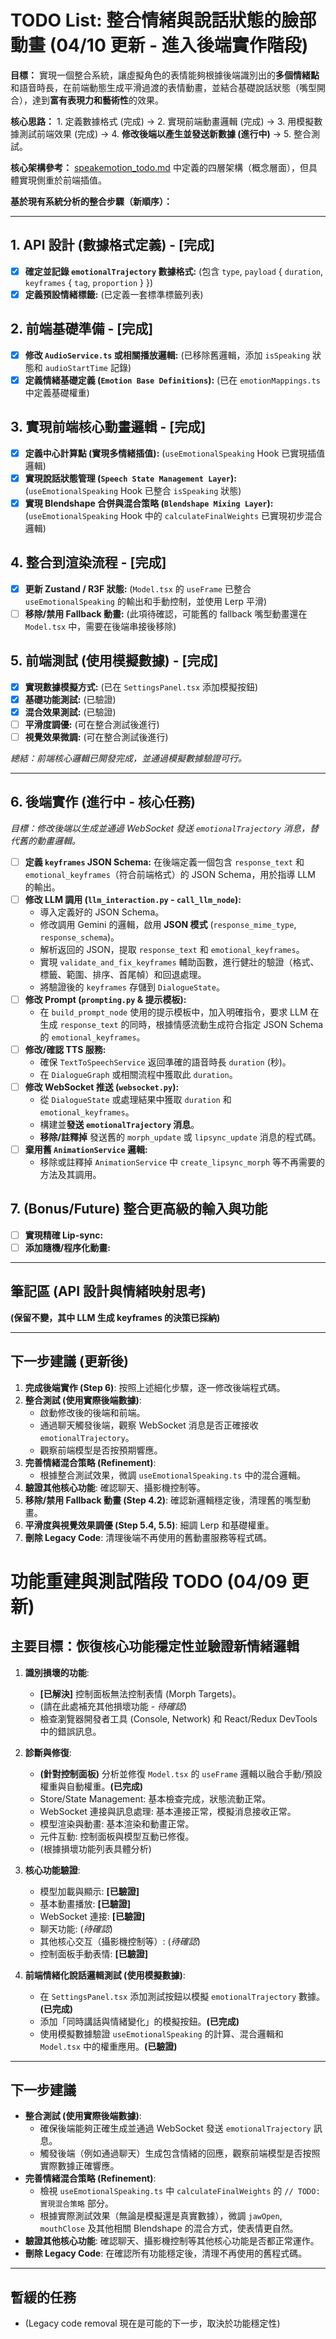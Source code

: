 # TODO List: 整合情緒與說話狀態的臉部動畫 (04/10 更新 - 進入後端實作階段)

**目標：** 實現一個整合系統，讓虛擬角色的表情能夠根據後端識別出的**多個情緒點**和語音時長，在前端動態生成平滑過渡的表情動畫，並結合基礎說話狀態（嘴型開合），達到**富有表現力和藝術性**的效果。

**核心思路：** 1. 定義數據格式 (完成) -> 2. 實現前端動畫邏輯 (完成) -> 3. 用模擬數據測試前端效果 (完成) -> 4. **修改後端以產生並發送新數據 (進行中)** -> 5. 整合測試。

**核心架構參考：** [speakemotion_todo.md](./speakemotion_todo.md) 中定義的四層架構（概念層面），但具體實現側重於前端插值。

**基於現有系統分析的整合步驟（新順序）：**

---

## 1. API 設計 (數據格式定義) - [完成]

*   [x] **確定並記錄 `emotionalTrajectory` 數據格式:** (包含 `type`, `payload` { `duration`, `keyframes` { `tag`, `proportion` } })
*   [x] **定義預設情緒標籤:** (已定義一套標準標籤列表)

## 2. 前端基礎準備 - [完成]

*   [x] **修改 `AudioService.ts` 或相關播放邏輯:** (已移除舊邏輯，添加 `isSpeaking` 狀態和 `audioStartTime` 記錄)
*   [x] **定義情緒基礎定義 (`Emotion Base Definitions`):** (已在 `emotionMappings.ts` 中定義基礎權重)

## 3. 實現前端核心動畫邏輯 - [完成]

*   [x] **定義中心計算點 (實現多情緒插值):** (`useEmotionalSpeaking` Hook 已實現插值邏輯)
*   [x] **實現說話狀態管理 (`Speech State Management Layer`):** (`useEmotionalSpeaking` Hook 已整合 `isSpeaking` 狀態)
*   [x] **實現 Blendshape 合併與混合策略 (`Blendshape Mixing Layer`):** (`useEmotionalSpeaking` Hook 中的 `calculateFinalWeights` 已實現初步混合邏輯)

## 4. 整合到渲染流程 - [完成]

*   [x] **更新 Zustand / R3F 狀態:** (`Model.tsx` 的 `useFrame` 已整合 `useEmotionalSpeaking` 的輸出和手動控制，並使用 Lerp 平滑)
*   [ ] **移除/禁用 Fallback 動畫:** (此項待確認，可能舊的 fallback 嘴型動畫還在 `Model.tsx` 中，需要在後端串接後移除)

## 5. 前端測試 (使用模擬數據) - [完成]

*   [x] **實現數據模擬方式:** (已在 `SettingsPanel.tsx` 添加模擬按鈕)
*   [x] **基礎功能測試:** (已驗證)
*   [x] **混合效果測試:** (已驗證)
*   [ ] **平滑度調優:** (可在整合測試後進行)
*   [ ] **視覺效果微調:** (可在整合測試後進行)

*總結：前端核心邏輯已開發完成，並通過模擬數據驗證可行。*

---

## 6. 後端實作 (進行中 - 核心任務)

*目標：修改後端以生成並通過 WebSocket 發送 `emotionalTrajectory` 消息，替代舊的動畫邏輯。*

*   [ ] **定義 `keyframes` JSON Schema:** 在後端定義一個包含 `response_text` 和 `emotional_keyframes`（符合前端格式）的 JSON Schema，用於指導 LLM 的輸出。
*   [ ] **修改 LLM 調用 (`llm_interaction.py` - `call_llm_node`):**
    *   導入定義好的 JSON Schema。
    *   修改調用 Gemini 的邏輯，啟用 **JSON 模式** (`response_mime_type`, `response_schema`)。
    *   解析返回的 JSON，提取 `response_text` 和 `emotional_keyframes`。
    *   實現 `validate_and_fix_keyframes` 輔助函數，進行健壯的驗證（格式、標籤、範圍、排序、首尾幀）和回退處理。
    *   將驗證後的 `keyframes` 存儲到 `DialogueState`。
*   [ ] **修改 Prompt (`prompting.py` & 提示模板):**
    *   在 `build_prompt_node` 使用的提示模板中，加入明確指令，要求 LLM 在生成 `response_text` 的同時，根據情感流動生成符合指定 JSON Schema 的 `emotional_keyframes`。
*   [ ] **修改/確認 TTS 服務:**
    *   確保 `TextToSpeechService` 返回準確的語音時長 `duration` (秒)。
    *   在 `DialogueGraph` 或相關流程中獲取此 `duration`。
*   [ ] **修改 WebSocket 推送 (`websocket.py`):**
    *   從 `DialogueState` 或處理結果中獲取 `duration` 和 `emotional_keyframes`。
    *   構建並**發送 `emotionalTrajectory` 消息**。
    *   **移除/註釋掉** 發送舊的 `morph_update` 或 `lipsync_update` 消息的程式碼。
*   [ ] **棄用舊 `AnimationService` 邏輯:**
    *   移除或註釋掉 `AnimationService` 中 `create_lipsync_morph` 等不再需要的方法及其調用。

## 7. (Bonus/Future) 整合更高級的輸入與功能

*   [ ] **實現精確 Lip-sync:**
*   [ ] **添加隨機/程序化動畫:**

---

## 筆記區 (API 設計與情緒映射思考)

**(保留不變，其中 LLM 生成 keyframes 的決策已採納)**

---

## 下一步建議 (更新後)

1.  **完成後端實作 (Step 6)**: 按照上述細化步驟，逐一修改後端程式碼。
2.  **整合測試 (使用實際後端數據)**:
    *   啟動修改後的後端和前端。
    *   通過聊天觸發後端，觀察 WebSocket 消息是否正確接收 `emotionalTrajectory`。
    *   觀察前端模型是否按預期響應。
3.  **完善情緒混合策略 (Refinement)**:
    *   根據整合測試效果，微調 `useEmotionalSpeaking.ts` 中的混合邏輯。
4.  **驗證其他核心功能**: 確認聊天、攝影機控制等。
5.  **移除/禁用 Fallback 動畫 (Step 4.2)**: 確認新邏輯穩定後，清理舊的嘴型動畫。
6.  **平滑度與視覺效果調優 (Step 5.4, 5.5)**: 細調 Lerp 和基礎權重。
7.  **刪除 Legacy Code**: 清理後端不再使用的舊動畫服務等程式碼。


# 功能重建與測試階段 TODO (04/09 更新)

## 主要目標：恢復核心功能穩定性並驗證新情緒邏輯

1.  **識別損壞的功能**:
    *   **[已解決]** 控制面板無法控制表情 (Morph Targets)。
    *   (請在此處補充其他損壞功能 - *待確認*)
    *   檢查瀏覽器開發者工具 (Console, Network) 和 React/Redux DevTools 中的錯誤訊息。

2.  **診斷與修復**:
    *   **(針對控制面板)** 分析並修復 `Model.tsx` 的 `useFrame` 邏輯以融合手動/預設權重與自動權重。**(已完成)**
    *   Store/State Management: 基本檢查完成，狀態流動正常。
    *   WebSocket 連接與訊息處理: 基本連接正常，模擬消息接收正常。
    *   模型渲染與動畫: 基本渲染和動畫正常。
    *   元件互動: 控制面板與模型互動已修復。
    *   (根據損壞功能列表具體分析)

3.  **核心功能驗證**:
    *   模型加載與顯示: **[已驗證]**
    *   基本動畫播放: **[已驗證]**
    *   WebSocket 連接: **[已驗證]**
    *   聊天功能: (*待確認*)
    *   其他核心交互（攝影機控制等）: (*待確認*)
    *   控制面板手動表情: **[已驗證]**

4.  **前端情緒化說話邏輯測試 (使用模擬數據)**:
    *   在 `SettingsPanel.tsx` 添加測試按鈕以模擬 `emotionalTrajectory` 數據。**(已完成)**
    *   添加「同時講話與情緒變化」的模擬按鈕。**(已完成)**
    *   使用模擬數據驗證 `useEmotionalSpeaking` 的計算、混合邏輯和 `Model.tsx` 中的權重應用。**(已驗證)**

---

## 下一步建議

*   **整合測試 (使用實際後端數據)**:
    *   確保後端能夠正確生成並通過 WebSocket 發送 `emotionalTrajectory` 訊息。
    *   觸發後端（例如通過聊天）生成包含情緒的回應，觀察前端模型是否按照實際數據正確響應。
*   **完善情緒混合策略 (Refinement)**:
    *   檢視 `useEmotionalSpeaking.ts` 中 `calculateFinalWeights` 的 `// TODO: 實現混合策略` 部分。
    *   根據實際測試效果（無論是模擬還是真實數據），微調 `jawOpen`, `mouthClose` 及其他相關 Blendshape 的混合方式，使表情更自然。
*   **驗證其他核心功能**: 確認聊天、攝影機控制等其他核心功能是否都正常運作。
*   **刪除 Legacy Code**: 在確認所有功能穩定後，清理不再使用的舊程式碼。

---

## 暫緩的任務

*   (Legacy code removal 現在是可能的下一步，取決於功能穩定性) 